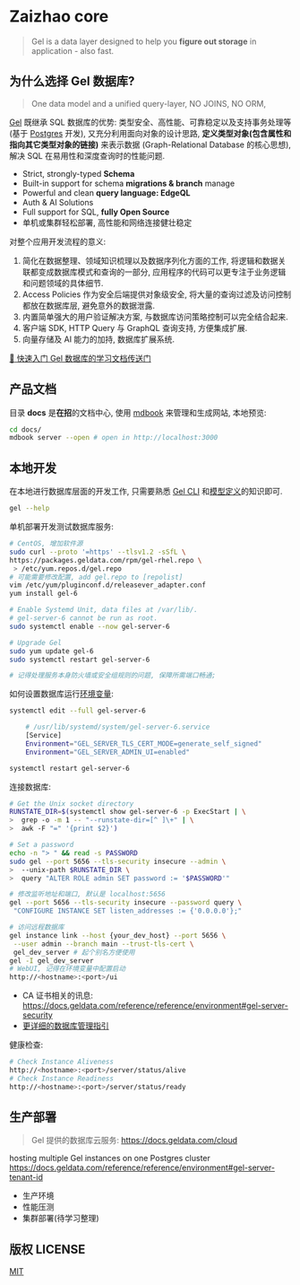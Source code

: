 # Zaizhao core

> Gel is a data layer designed to help you **figure out storage** in application - also fast.

## 为什么选择 Gel 数据库?

> One data model and a unified query-layer, NO JOINS, NO ORM, 

[Gel](https://geldata.com) 既继承 SQL 数据库的优势: 类型安全、高性能、可靠稳定以及支持事务处理等 (基于 [Postgres](https://www.postgresql.org/) 开发), 又充分利用面向对象的设计思路, **定义类型对象(包含属性和指向其它类型对象的链接)** 来表示数据 (Graph-Relational Database 的核心思想), 解决 SQL 在易用性和深度查询时的性能问题.

- Strict, strongly-typed **Schema**
- Built-in support for schema **migrations & branch** manage
- Powerful and clean **query language: EdgeQL**
- Auth & AI Solutions
- Full support for SQL, **fully Open Source**
- 单机或集群轻松部署, 高性能和网络连接健壮稳定

对整个应用开发流程的意义:

1. 简化在数据整理、领域知识梳理以及数据序列化方面的工作, 将逻辑和数据关联都变成数据库模式和查询的一部分, 应用程序的代码可以更专注于业务逻辑和问题领域的具体细节.
2. Access Policies 作为安全后端提供对象级安全, 将大量的查询过滤及访问控制都放在数据库层, 避免意外的数据泄露.
3. 内置简单强大的用户验证解决方案, 与数据库访问策略控制可以完全结合起来.
4. 客户端 SDK, HTTP Query 与 GraphQL 查询支持, 方便集成扩展.
5. 向量存储及 AI 能力的加持, 数据库扩展系统.

[📌 快速入门 Gel 数据库的学习文档传送门](https://zaizhao.github.io/core/gel/index.html)

## 产品文档

目录 **docs** 是**在招**的文档中心, 使用 [mdbook](https://rust-lang.github.io/mdBook/) 来管理和生成网站, 本地预览:

```bash
cd docs/
mdbook server --open # open in http://localhost:3000
```

## 本地开发

在本地进行数据库层面的开发工作, 只需要熟悉 [Gel CLI](https://zaizhao.github.io/core/gel/cli.html) 和[模型定义](https://zaizhao.github.io/core/gel/schema.html)的知识即可.

```bash
gel --help
```

单机部署开发测试数据库服务:

```bash
# CentOS, 增加软件源
sudo curl --proto '=https' --tlsv1.2 -sSfL \
https://packages.geldata.com/rpm/gel-rhel.repo \
 > /etc/yum.repos.d/gel.repo
# 可能需要修改配置, add gel.repo to [repolist]
vim /etc/yum/pluginconf.d/releasever_adapter.conf
yum install gel-6

# Enable Systemd Unit, data files at /var/lib/.
# gel-server-6 cannot be run as root.
sudo systemctl enable --now gel-server-6 

# Upgrade Gel
sudo yum update gel-6
sudo systemctl restart gel-server-6

# 记得处理服务本身防火墙或安全组规则的问题, 保障所需端口畅通;
```

如何设置数据库运行[环境变量](https://docs.geldata.com/reference/reference/environment#ref-reference-environment):

```bash
systemctl edit --full gel-server-6

    # /usr/lib/systemd/system/gel-server-6.service
    [Service]
    Environment="GEL_SERVER_TLS_CERT_MODE=generate_self_signed"
    Environment="GEL_SERVER_ADMIN_UI=enabled"

systemctl restart gel-server-6
```

连接数据库:

```bash
# Get the Unix socket directory
RUNSTATE_DIR=$(systemctl show gel-server-6 -p ExecStart | \
>  grep -o -m 1 -- "--runstate-dir=[^ ]\+" | \
>  awk -F "=" '{print $2}')

# Set a password
echo -n "> " && read -s PASSWORD
sudo gel --port 5656 --tls-security insecure --admin \
>  --unix-path $RUNSTATE_DIR \
>  query "ALTER ROLE admin SET password := '$PASSWORD'"

# 修改监听地址和端口, 默认是 localhost:5656
gel --port 5656 --tls-security insecure --password query \
 "CONFIGURE INSTANCE SET listen_addresses := {'0.0.0.0'};"

# 访问远程数据库
gel instance link --host {your_dev_host} --port 5656 \
 --user admin --branch main --trust-tls-cert \
 gel_dev_server # 起个别名方便使用
gel -I gel_dev_server
# WebUI, 记得在环境变量中配置启动 
http://<hostname>:<port>/ui
```
- CA 证书相关的讯息: https://docs.geldata.com/reference/reference/environment#gel-server-security
- [更详细的数据库管理指引](https://zaizhao.github.io/core/gel/admin.html)

健康检查:

```bash
# Check Instance Aliveness
http://<hostname>:<port>/server/status/alive
# Check Instance Readiness
http://<hostname>:<port>/server/status/ready
```

## 生产部署

> Gel 提供的数据库云服务: https://docs.geldata.com/cloud

hosting multiple Gel instances on one Postgres cluster
https://docs.geldata.com/reference/reference/environment#gel-server-tenant-id

- 生产环境
- 性能压测
- 集群部署(待学习整理)

## 版权 LICENSE

[MIT](./LICENSE)






